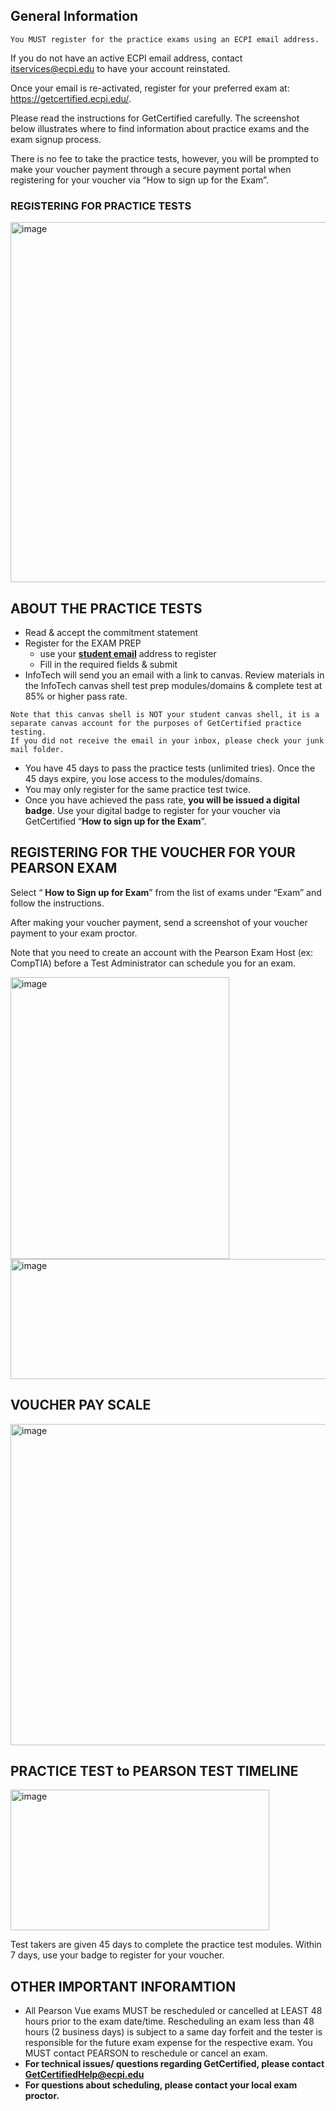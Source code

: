 ## General Information
```
You MUST register for the practice exams using an ECPI email address.
```

If you do not have an active ECPI email address, contact [itservices@ecpi.edu](mailto:itservices@ecpi.edu) to have your account reinstated. 
 
Once your email is re-activated, register for your preferred exam at: https://getcertified.ecpi.edu/. 

Please read the instructions for GetCertified carefully. The screenshot below illustrates where to find information about practice exams and the exam signup process. 

There is no fee to take the practice tests, however, you will be prompted to make your voucher payment through a secure payment portal when registering for your voucher via “How to sign up for the Exam”. 

### REGISTERING FOR PRACTICE TESTS

<img width="1086" height="576" alt="image" src="https://github.com/user-attachments/assets/80bf9da7-bbc5-4975-b651-be942260a9b9" />

## ABOUT THE PRACTICE TESTS

-	Read & accept the commitment statement
-	Register for the EXAM PREP
    -	use your <ins>**student email**</ins> address to register
    -	Fill in the required fields & submit
-	InfoTech will send you an email with a link to canvas. Review materials in the InfoTech canvas shell test prep modules/domains & complete test at 85% or higher pass rate.
```
Note that this canvas shell is NOT your student canvas shell, it is a separate canvas account for the purposes of GetCertified practice testing.
If you did not receive the email in your inbox, please check your junk mail folder.
```
-	You have 45 days to pass the practice tests (unlimited tries). Once the 45 days expire, you lose access to the modules/domains. 
-	You may only register for the same practice test twice.
-	Once you have achieved the pass rate, **you will be issued a digital badge**. Use your digital badge to register for your voucher via GetCertified “**How to sign up for the Exam**”.

## REGISTERING FOR THE VOUCHER FOR YOUR PEARSON EXAM

Select “
**How to Sign up for Exam**” from the list of exams under “Exam” and follow the instructions. 

After making your voucher payment, send a screenshot of your voucher payment to your exam proctor.  

Note that you need to create an account with the Pearson Exam Host (ex: CompTIA) before a Test Administrator can schedule you for an exam.

<img width="350" height="451" alt="image" src="https://github.com/user-attachments/assets/1cc743ed-83e4-4944-9747-8510cf472c0f" /><img width="588" height="192" alt="image" src="https://github.com/user-attachments/assets/7ea5f5ee-7119-4505-8fc5-063e4fa56e23" />

## VOUCHER PAY SCALE

<img width="648" height="514" alt="image" src="https://github.com/user-attachments/assets/eb173382-5ec1-4019-ab31-60c57ec66a4f" />

## PRACTICE TEST to PEARSON TEST TIMELINE
 
<img width="414" height="225" alt="image" src="https://github.com/user-attachments/assets/4718807b-b930-4176-8bd4-2b41aaf176e2" />

Test takers are given 45 days to complete the practice test modules. Within 7 days, use your badge to register for your voucher. 

## OTHER IMPORTANT INFORAMTION
-	All Pearson Vue exams MUST be rescheduled or cancelled at LEAST 48 hours prior to the exam date/time. Rescheduling an exam less than 48 hours (2 business days) is subject to a same day forfeit and the tester is responsible for the future exam expense for the respective exam. You MUST contact PEARSON to reschedule or cancel an exam. 
-	**For technical issues/ questions regarding GetCertified, please contact GetCertifiedHelp@ecpi.edu**
-	**For questions about scheduling, please contact your local exam proctor.**
